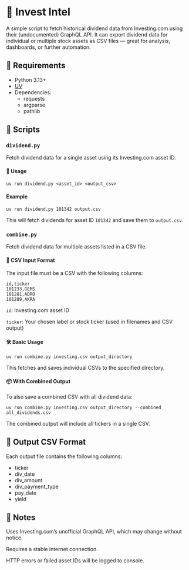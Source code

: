 # 🏦 Invest Intel

A simple script to fetch historical dividend data from Investing.com using their (undocumented) GraphQL API. It can export dividend data for individual or multiple stock assets as CSV files — great for analysis, dashboards, or further automation.

## 🧰 Requirements

- Python 3.13+
- [UV](https://github.com/astral-sh/uv)
- Dependencies:
  - requests
  - argparse
  - pathlib

## 📄 Scripts

### `dividend.py`

Fetch dividend data for a single asset using its Investing.com asset ID.

#### 🔧 Usage

`uv run dividend.py <asset_id> <output_csv>`

#### Example

`uv run dividend.py 101342 output.csv`

This will fetch dividends for asset ID `101342` and save them to `output.csv`.

### `combine.py`

Fetch dividend data for multiple assets listed in a CSV file.

#### 🔧 CSV Input Format

The input file must be a CSV with the following columns:

```csv
id,ticker
101233,GEMS
101281,ADRO
101289,AKRA
```

`id`: Investing.com asset ID

`ticker`: Your chosen label or stock ticker (used in filenames and CSV output)

#### 🛠 Basic Usage

`uv run combine.py investing.csv output_directory`

This fetches and saves individual CSVs to the specified directory.

#### 📦 With Combined Output

To also save a combined CSV with all dividend data:

`uv run combine.py investing.csv output_directory --combined all_dividends.csv`

The combined output will include all tickers in a single CSV.

## 📝 Output CSV Format

Each output file contains the following columns:

- ticker
- div_date
- div_amount
- div_payment_type
- pay_date
- yield

## 🚨 Notes

Uses Investing.com’s unofficial GraphQL API, which may change without notice.

Requires a stable internet connection.

HTTP errors or failed asset IDs will be logged to console.
